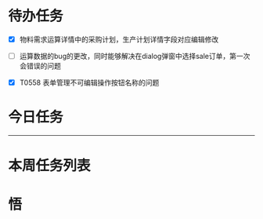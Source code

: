 # 待办任务
- [x] 物料需求运算详情中的采购计划，生产计划详情字段对应编辑修改
- [ ] 运算数据的bug的更改，同时能够解决在dialog弹窗中选择sale订单，第一次会错误的问题
- [x] T0558 表单管理不可编辑操作按钮名称的问题



# 今日任务




------
# 本周任务列表



# 悟